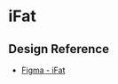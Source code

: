 # iFat

## Design Reference

- [Figma - iFat](https://www.figma.com/file/xI8jGod4IoOt6I3ZpoBOAt/iFat?node-id=0%3A1&t=246PFqdve2AU2VPY-0)
